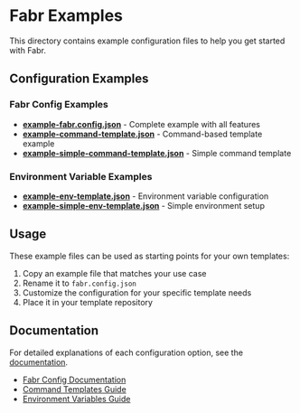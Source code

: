 # Fabr Examples

This directory contains example configuration files to help you get started with Fabr.

## Configuration Examples

### Fabr Config Examples
- **[example-fabr.config.json](./example-fabr.config.json)** - Complete example with all features
- **[example-command-template.json](./example-command-template.json)** - Command-based template example
- **[example-simple-command-template.json](./example-simple-command-template.json)** - Simple command template

### Environment Variable Examples
- **[example-env-template.json](./example-env-template.json)** - Environment variable configuration
- **[example-simple-env-template.json](./example-simple-env-template.json)** - Simple environment setup

## Usage

These example files can be used as starting points for your own templates:

1. Copy an example file that matches your use case
2. Rename it to `fabr.config.json` 
3. Customize the configuration for your specific template needs
4. Place it in your template repository

## Documentation

For detailed explanations of each configuration option, see the [documentation](../docs/).

- [Fabr Config Documentation](../docs/FABR_CONFIG.md)
- [Command Templates Guide](../docs/COMMAND-TEMPLATES.md)
- [Environment Variables Guide](../docs/ENVIRONMENT-VARIABLES.md)

